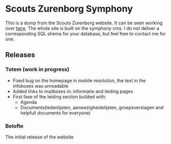 Scouts Zurenborg Symphony
========================
This is a dump from the Scouts Zurenborg website. It can be seen working over [here](http://scouts-zurenborg.be/). The whole site is built on the symphony cms. I do not deliver a corresponding SQL shema for your database, but feel free to contact me for one.

## Releases
### Totem (work in progress)
- Fixed bug on the homepage in mobile resolution, the text in the infoboxes was unreadable
- Added links to mailboxes in: informatie and leiding pages
- First fase of the leiding section builded with:
	- Agenda
	- Documents(ledenlijsten, aanwezigheidslijsten, groepsverslagen and helpfull documents for everyone)
### Belofte
The initial release of the website